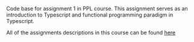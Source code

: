 Code base for assignment 1 in PPL course.
This assignment serves as an introduction to Typescript and functional programming paradigm in Typescript.

All of the assignments descriptions in this course can be found [here](https://www.cs.bgu.ac.il/~ppl202/Assignments)
